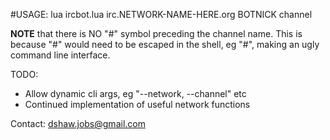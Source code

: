#USAGE:
lua ircbot.lua irc.NETWORK-NAME-HERE.org BOTNICK channel

**NOTE** that there is NO "#" symbol preceding the channel name.
This is because "#" would need to be escaped in the shell,
eg "\#", making an ugly command line interface.

TODO:
 - Allow dynamic cli args, eg "--network, --channel" etc
 - Continued implementation of useful network functions

Contact: dshaw.jobs@gmail.com
